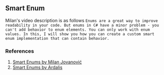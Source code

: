 ## Smart Enum
Milan's video description is as follows
`
Enums are a great way to improve readability in your code. But enums in C# have a minor problem - you can't add behavior to enum elements. You can only work with enum values. In this, I will show you how you can create a custom smart enum implementation that can contain behavior.
`

### References
1. [Smart Enums by Milan Jovanović](https://www.youtube.com/watch?v=v6cYTcEfZ8A)
2. [Smart Enums by Ardalis](https://github.com/ardalis/SmartEnum)
